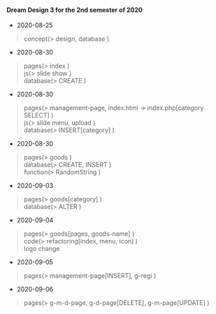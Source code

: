 #### Dream Design 3 for the 2nd semester of 2020 

- 2020-08-25
>concept(> design, database )    

- 2020-08-30
>pages(> index )    
>js(> slide show )    
>database(> CREATE )    

- 2020-08-30
>pages(> management-page, index.html -> index.php[category SELECT] )    
>js(> slide menu, upload )    
>database(> INSERT[category] )    

- 2020-08-30
>pages(> goods )    
>database(> CREATE, INSERT )    
>function(> RandomString )    

- 2020-09-03
>pages(> goods[category] )    
>database(> ALTER )    

- 2020-09-04
>pages(> goods[pages, goods-name] )    
>code(> refactoring[index, menu, icon] )    
>logo change    

- 2020-09-05
>pages(> management-page[INSERT], g-regi )    

- 2020-09-06
>pages(> g-m-d-page, g-d-page[DELETE], g-m-page[UPDATE] )    